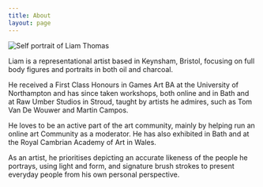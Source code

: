 ```yaml
---
title: About
layout: page
---
```


<img src="/images/dry-self-portrait-3.jpg" alt="Self portrait of Liam Thomas" id="aboutimage" />

Liam is a representational artist based in Keynsham, Bristol, focusing on full
body figures and portraits in both oil and charcoal.

He received a First Class Honours in Games Art BA at the University of Northampton
and has since taken workshops, both online and in Bath and at Raw Umber Studios
in Stroud, taught by artists he admires, such as Tom Van De Wouwer and Martin Campos.

He loves to be an active part of the art community, mainly by helping run an
online art Community as a moderator. He has also exhibited in Bath and at the
Royal Cambrian Academy of Art in Wales.

As an artist, he prioritises depicting an accurate likeness of the people he
portrays, using light and form, and signature brush strokes to present everyday
people from his own personal perspective.
